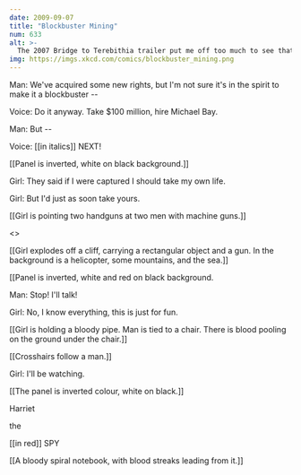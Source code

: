 ```yaml
---
date: 2009-09-07
title: "Blockbuster Mining"
num: 633
alt: >-
  The 2007 Bridge to Terebithia trailer put me off too much to see that particular movie, but I am cautiously optimistic about Where the Wild Things Are.
img: https://imgs.xkcd.com/comics/blockbuster_mining.png
---
```

Man: We've acquired some new rights, but I'm not sure it's in the spirit to make it a blockbuster --

Voice: Do it anyway. Take $100 million, hire Michael Bay.

Man: But --

Voice: [[in italics]] NEXT!

[[Panel is inverted, white on black background.]]

Girl: They said if I were captured I should take my own life.

Girl: But I'd just as soon take yours.

[[Girl is pointing two handguns at two men with machine guns.]]

<<BOOM>>

[[Girl explodes off a cliff, carrying a rectangular object and a gun.  In the background is a helicopter, some mountains, and the sea.]]

[[Panel is inverted, white and red on black background.

Man: Stop! I'll talk!

Girl: No, I know everything, this is just for fun.

[[Girl is holding a bloody pipe. Man is tied to a chair.  There is blood pooling on the ground under the chair.]]

[[Crosshairs follow a man.]]

Girl: I'll be watching.

[[The panel is inverted colour, white on black.]]

Harriet

the

[[in red]] SPY

[[A bloody spiral notebook, with blood streaks leading from it.]]

